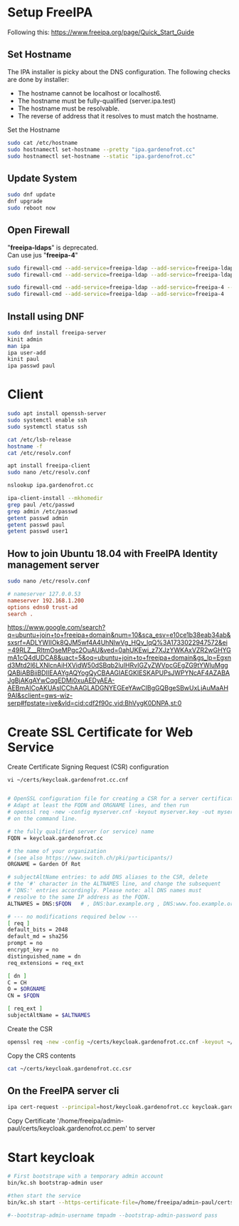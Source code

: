 # Setup FreeIPA

Following this: https://www.freeipa.org/page/Quick_Start_Guide

## Set Hostname

The IPA installer is picky about the DNS configuration. 
The following checks are done by installer:
 - The hostname cannot be localhost or localhost6.
 - The hostname must be fully-qualified (server.ipa.test)
 - The hostname must be resolvable.
 - The reverse of address that it resolves to must match the hostname.

Set the Hostname 
```bash
sudo cat /etc/hostname
sudo hostnamectl set-hostname --pretty "ipa.gardenofrot.cc"
sudo hostnamectl set-hostname --static "ipa.gardenofrot.cc"
```

## Update System
```bash
sudo dnf update
dnf upgrade
sudo reboot now
```

## Open Firewall

"**freeipa-ldaps**" is deprecated. \
Can use jus "**freeipa-4**"
``` bash
sudo firewall-cmd --add-service=freeipa-ldap --add-service=freeipa-ldaps --permanent
sudo firewall-cmd --add-service=freeipa-ldap --add-service=freeipa-ldaps

sudo firewall-cmd --add-service=freeipa-ldap --add-service=freeipa-4 --permanent
sudo firewall-cmd --add-service=freeipa-ldap --add-service=freeipa-4
```

##  Install using DNF

```bash
sudo dnf install freeipa-server
kinit admin
man ipa
ipa user-add
kinit paul
ipa passwd paul
``` 

# Client

```bash
sudo apt install openssh-server
sudo systemctl enable ssh
sudo systemctl status ssh

cat /etc/lsb-release 
hostname -f
cat /etc/resolv.conf

apt install freeipa-client
sudo nano /etc/resolv.conf 

nslookup ipa.gardenofrot.cc

ipa-client-install --mkhomedir
grep paul /etc/passwd
grep admin /etc/passwd
getent passwd admin
getent passwd paul
getent passwd user1
```

## How to join Ubuntu 18.04 with FreeIPA Identity management server

```bash
sudo nano /etc/resolv.conf
```
 
```conf
# nameserver 127.0.0.53
nameserver 192.168.1.200 
options edns0 trust-ad
search .
```







https://www.google.com/search?q=ubuntu+join+to+freeipa+domain&num=10&sca_esv=e10ce1b38eab34ab&sxsrf=ADLYWIIOk8QJM5wf4A4UhNlwVg_HQv_lqQ%3A1733022947572&ei=49RLZ__RItmOseMPgc2OuAU&ved=0ahUKEwi_z7XJzYWKAxVZR2wGHYGmA1cQ4dUDCA8&uact=5&oq=ubuntu+join+to+freeipa+domain&gs_lp=Egxnd3Mtd2l6LXNlcnAiHXVidW50dSBqb2luIHRvIGZyZWVpcGEgZG9tYWluMggQABiABBiiBDIIEAAYgAQYogQyCBAAGIAEGKIESKAPUPsJWPYNcAF4AZABAJgBjAKgAYwCqgEDMi0xuAEDyAEA-AEBmAICoAKUAsICChAAGLADGNYEGEeYAwCIBgGQBgeSBwUxLjAuMaAH9AI&sclient=gws-wiz-serp#fpstate=ive&vld=cid:cdf2f90c,vid:BhVygK0DNPA,st:0

# Create SSL Certificate for Web Service

Create Certificate Signing Request (CSR) configuration

```
vi ~/certs/keycloak.gardenofrot.cc.cnf 
```

```bash

# OpenSSL configuration file for creating a CSR for a server certificate
# Adapt at least the FQDN and ORGNAME lines, and then run 
# openssl req -new -config myserver.cnf -keyout myserver.key -out myserver.csr
# on the command line.

# the fully qualified server (or service) name
FQDN = keycloak.gardenofrot.cc

# the name of your organization
# (see also https://www.switch.ch/pki/participants/)
ORGNAME = Garden Of Rot

# subjectAltName entries: to add DNS aliases to the CSR, delete
# the '#' character in the ALTNAMES line, and change the subsequent
# 'DNS:' entries accordingly. Please note: all DNS names must
# resolve to the same IP address as the FQDN.
ALTNAMES = DNS:$FQDN   # , DNS:bar.example.org , DNS:www.foo.example.org

# --- no modifications required below ---
[ req ]
default_bits = 2048
default_md = sha256
prompt = no
encrypt_key = no
distinguished_name = dn
req_extensions = req_ext

[ dn ]
C = CH
O = $ORGNAME
CN = $FQDN

[ req_ext ]
subjectAltName = $ALTNAMES

```


Create the CSR
```bash
openssl req -new -config ~/certs/keycloak.gardenofrot.cc.cnf -keyout ~/certs/keycloak.gardenofrot.cc.key -out ~/certs/keycloak.gardenofrot.cc.csr

```

Copy the CRS contents
```bash 
cat ~/certs/keycloak.gardenofrot.cc.csr
```

## On the FreeIPA server cli

```bash
ipa cert-request --principal=host/keycloak.gardenofrot.cc keycloak.gardenofrot.cc.csr
```

Copy Certificate '/home/freeipa/admin-paul/certs/keycloak.gardenofrot.cc.pem' to server

# Start keycloak
```bash
# First bootstrape with a temporary admin account
bin/kc.sh bootstrap-admin user

#then start the service
bin/kc.sh start --https-certificate-file=/home/freeipa/admin-paul/certs/keycloak.gardenofrot.cc.pem --https-certificate-key-file=/home/freeipa/admin-paul/certs/keycloak.gardenofrot.cc.key --hostname keycloak.gardenofrot.cc 

#--bootstrap-admin-username tmpadm --bootstrap-admin-password pass


```